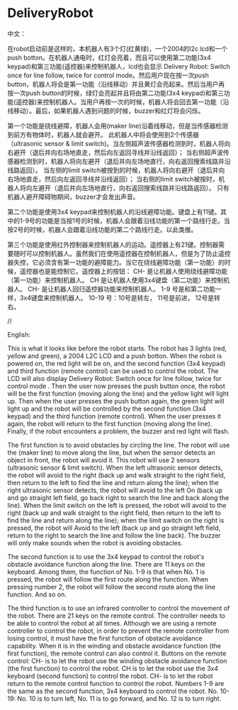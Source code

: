 # DeliveryRobot
中文： 

在robot启动前是这样的，本机器人有3个灯(红黄绿)，一个2004的l2c lcd和一个push botton。在机器人通电时，红灯会亮着，而且可以使用第二功能(3x4 keypad)和第三功能(遥控器)来控制机器人，lcd也会显示 Delivery Robot: Switch once for line follow, twice for control mode。然后用户现在按一次push button，机器人将会是第一功能（沿线移动）并且黄灯会亮起来。然后当用户再按一次push button的时候，绿灯会亮起并且将由第二功能(3x4 keypad)和第三功能(遥控器)来控制机器人。当用户再按一次的时候，机器人将会回去第一功能（沿线移动）。最后，如果机器人遇到问题的时候，buzzer和红灯将会闪烁。

第一个功能是绕线避障，机器人会用(maker line)沿着线移动，但是当传感器检测到前方有物体时，机器人就会避开。 此机器人中将会使用到2个传感器（ultrasonic sensor & limit switch)。当左侧超声波传感器检测到时，机器人将向右避开（退后并向右场地直走，然后向左返回寻线并沿线返回）； 当右侧超声波传感器检测到时，机器人将向左避开（退后并向左场地直行，向右返回搜索线路并沿线路返回）。 当左侧的limit switch被按到的时候，机器人将向右避开（退后并向右场地直走，然后向左返回寻线并沿线返回）； 当右侧的limit switch被按时，机器人将向左避开（退后并向左场地直行，向右返回搜索线路并沿线路返回）。 只有机器人避开障碍物期间，buzzer才会发出声音。

第二个功能是使用3x4 keypad来控制机器人的沿线避障功能。键盘上有11键。其中的1-9号的功能是当按1号的时候，机器人会跟着沿线功能的第一个路线行走。当按2号的时候，机器人会跟着沿线功能的第二个路线行走。以此类推。

第三个功能是使用红外控制器来控制机器人的运动。遥控器上有21键。控制器需要随时可以控制机器人。虽然我们在使用遥控器在控制机器人，但是为了防止遥控器失控，它必须含有第一功能的避障能力。当它在绕线避障功能（第一功能）的时候，遥控器也是能控制它。遥控器上的按钮：
CH- 是让机器人使用绕线避障功能（第一功能）来控制机器人。
CH 是让机器人使用3x4键盘（第二功能）来控制机器人。
CH- 是让机器人回归遥控器功能来控制机器人。
1-9 号是和第二功能一样，3x4键盘来控制机器人。
10-19 号：10号是转左， 11号是前进， 12号是转右。

//

English: 

This is what it looks like before the robot starts. The robot has 3 lights (red, yellow and green), a 2004 L2C LCD and a push botton. When the robot is powered on, the red light will be on, and the second function (3x4 keypad) and third function (remote control) can be used to control the robot. The LCD will also display Delivery Robot: Switch once for line follow, twice for control mode . Then the user now presses the push button once, the robot will be the first function (moving along the line) and the yellow light will light up. Then when the user presses the push button again, the green light will light up and the robot will be controlled by the second function (3x4 keypad) and the third function (remote control). When the user presses it again, the robot will return to the first function (moving along the line). Finally, if the robot encounters a problem, the buzzer and red light will flash.

The first function is to avoid obstacles by circling the line. The robot will use the (maker line) to move along the line, but when the sensor detects an object in front, the robot will avoid it. This robot will use 2 sensors (ultrasonic sensor & limit switch). When the left ultrasonic sensor detects, the robot will avoid to the right (back up and walk straight to the right field, then return to the left to find the line and return along the line); when the right ultrasonic sensor detects, the robot will avoid to the left On (back up and go straight left field, go back right to search the line and back along the line). When the limit switch on the left is pressed, the robot will avoid to the right (back up and walk straight to the right field, then return to the left to find the line and return along the line); when the limit switch on the right is pressed, the robot will Avoid to the left (back up and go straight left field, return to the right to search the line and follow the line back). The buzzer will only make sounds when the robot is avoiding obstacles.

The second function is to use the 3x4 keypad to control the robot's obstacle avoidance function along the line. There are 11 keys on the keyboard. Among them, the function of No. 1-9 is that when No. 1 is pressed, the robot will follow the first route along the function. When pressing number 2, the robot will follow the second route along the line function. And so on.

The third function is to use an infrared controller to control the movement of the robot. There are 21 keys on the remote control. The controller needs to be able to control the robot at all times. Although we are using a remote controller to control the robot, in order to prevent the remote controller from losing control, it must have the first function of obstacle avoidance capability. When it is in the winding and obstacle avoidance function (the first function), the remote control can also control it. Buttons on the remote control:
CH- is to let the robot use the winding obstacle avoidance function (the first function) to control the robot.
CH is to let the robot use the 3x4 keyboard (second function) to control the robot.
CH- is to let the robot return to the remote control function to control the robot.
Numbers 1-9 are the same as the second function, 3x4 keyboard to control the robot.
No. 10-19: No. 10 is to turn left, No. 11 is to go forward, and No. 12 is to turn right.
